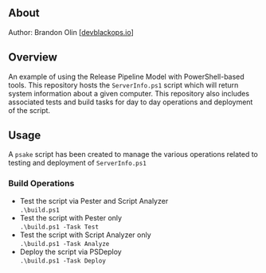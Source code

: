 ## About
Author: Brandon Olin [[devblackops.io]()]

## Overview
An example of using the Release Pipeline Model with PowerShell-based tools. This repository hosts the ```ServerInfo.ps1``` 
script which will return system information about a given computer. This repository also includes associated tests and build
tasks for day to day operations and deployment of the script.

## Usage
A ```psake``` script has been created to manage the various operations related to testing and deployment of ```ServerInfo.ps1```

### Build Operations  
* Test the script via Pester and Script Analyzer  
    ```.\build.ps1```
* Test the script with Pester only  
    ```.\build.ps1 -Task Test```
* Test the script with Script Analyzer only  
    ```.\build.ps1 -Task Analyze```
* Deploy the script via PSDeploy  
    ```.\build.ps1 -Task Deploy```
